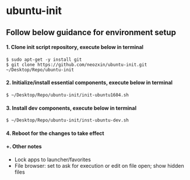 # ubuntu-init
## Follow below guidance for environment setup

#### 1. Clone init script repository, execute below in terminal
```console
$ sudo apt-get -y install git
$ git clone https://github.com/neozxin/ubuntu-init.git ~/Desktop/Repo/ubuntu-init
```

#### 2. Initialize/install essential components, execute below in terminal
```console
$ ~/Desktop/Repo/ubuntu-init/init-ubuntu1604.sh
```

#### 3. Install dev components, execute below in terminal
```console
$ ~/Desktop/Repo/ubuntu-init/inst-ubuntu-dev.sh
```

#### 4. Reboot for the changes to take effect

#### +. Other notes
- Lock apps to launcher/favorites
- File browser: set to ask for execution or edit on file open; show hidden files

